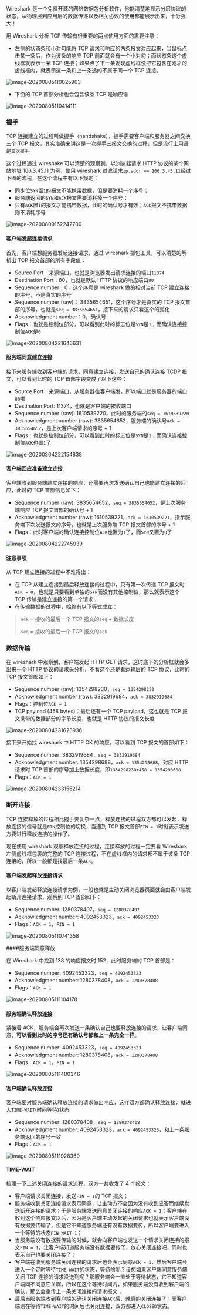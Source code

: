 Wireshark 是一个免费开源的网络数据包分析软件，他能清楚地显示分层协议的状态，从物理层到应用层的数据传递以及相关协议的使用都能展示出来，十分强大！

用 Wireshark 分析 TCP 传输有很重要的两点使用方面的需要注意：

- 左侧的状态条和小对勾能将 TCP 请求和响应的两条报文对应起来，当鼠标点击某一条后，作为该条的响应 TCP 前面就会有一个小对勾；而状态条这个虚线框就表示一条 TCP 连接；如果点了下一条发现虚线框没把它包含在刚才的虚线框内，就表示这一条和上一条选的不属于同一个 TCP 连接。

![image-20200805110025903](../../../public/images/image-20200805110025903.png)

- 下面的 TCP 首部分析也会包含该条 TCP 是响应谁

![image-20200805110414111](../../../public/images/image-20200805110414111.png)

### 握手

TCP 连接建立的过程叫做握手（handshake），握手需要客户端和服务器之间交换三个 TCP 报文，其实准确来讲这是一次握手三报文交换的过程，但是流行上用语是`三次握手`。

这个过程通过 wireshake 可以清楚的观察到，以浏览器请求 HTTP 协议的某个网站地址 106.3.45.11 为例，使用 wireshark 过滤请求`ip.addr == 106.3.45.11`经过下图的流程，在这个流程中有以下规定：

- 同步位`SYN`置`1`的报文不能携带数据，但是要消耗一个序号；
- 服务端返回的`SYN`和`ACK`报文需要消耗掉一个序号；
- 只有`ACK`置`1`的报文才能携带数据，此时的确认号才有效；`ACK`报文不携带数据则不消耗序号

![image-20200809162242700](../../../public/images/image-20200809162242700.png)

#### 客户端发起连接请求

首先，客户端想服务器发起连接请求，通过 wireshark 抓包工具，可以清楚的解析出 TCP 报文首部的所有字段值：

- Source Port：来源端口，也就是浏览器发出请求连接的端口`11374`
- Destination Port：80，也就是默认 HTTP 协议的响应端口`80`
- Sequence number：0，这个序号是 wireshark 做的相对当前 TCP 建立连接的序号，不是真实的序号
- Sequence number (raw)： 3835654651，这个序号才是真实的 TCP 报文首部的序号，也就是`seq = 3835654651`，接下来的请求只看这个的变化
- Acknowledgment number：0，确认号
- Flags：也就是控制位部分，可以看到此时的标志位是`SYN`是`1`；而确认连接控制位`ACK`是`0`

![image-20200804221646631](../../../public/images/image-20200804221646631.png)

#### 服务端同意建立连接

接下来服务端收到客户端的请求，同意建立连接，发送自己的确认连接 TCDP 报文，可以看到此时的 TCP 首部字段变成了以下这些：

- Source Port：来源端口，从服务器往客户端发，所以端口就是服务器的端口`80`啦
- Destination Port: 11374，也就是客户端的接收端口
- Sequence number (raw): 1610539220，此时的服务端的`seq = 1610539220`
- Acknowledgment number (raw): 3835654652，服务端的确认号`ack = 3835654652`，是上次客户端请求的序号 + 1
- Flags：也就是控制位部分，可以看到此时的标志位是`SYN`是`1`；而确认连接控制位`ACK`也置`1`了

![image-20200804222154838](../../../public/images/image-20200804222154838.png)

#### 客户端回应准备建立连接

客户端收到服务端建立连接的响应，还需要再次发送确认自己也能建立连接的回应，此时的 TCP 首部信息如下：

- Sequence number (raw): 3835654652，`seq = 3835654652`，是上次服务端响应 TCP 报文首部的确认号 + 1
- Acknowledgment number (raw): 1610539221，`ack = 1610539221`，指示服务端下次发送报文的序号，也就是上次服务端 TCP 报文首部的序号 + 1
- Flags：此时客户端的确认连接控制位`ACK`也置为`1`了，而`SYN`又置为`0`了

![image-20200804222745939](../../../public/images/image-20200804222745939.png)

#### 注意事项

从 TCP 建立连接的过程中不难得出：

- 在 TCP 从建立连接到最后释放连接的过程中，只有第一次传递 TCP 报文时`ACK = 0`，也就是只要看到单独的`SYN`而没有其他控制位，那么就表示这个 TCP 传输是建立连接的第一个请求；
- 在传输数据的过程中，始终有以下等式成立：

> `ack` = 接收的最后一个 TCP 报文的`seq` + 数据长度
>
> `seq` = 接收的最后一个 TCP 报文的`ack`

### 数据传输

在 wireshark 中观察到，客户端发起 HTTP GET 请求，这时底下的分析框就会多出来一个 HTTP 协议的请求头分析，不看这个还是看运输层的 TCP 协议，此时的 TCP 报文首部如下：

- Sequence number (raw): 1354298230，`seq = 1354298230`
- Acknowledgment number (raw): 3832919684，`ack = 3832919684`
- Flags：控制位`ACK = 1`
- TCP payload (458 bytes)：最后还有一个 TCP payload，这也就是 TCP 报文携带的数据部分的字节长度，也就是 HTTP 协议的报文长度

![image-20200804231623936](../../../public/images/image-20200804231623936.png)

接下来开始找 wireshark 中 HTTP OK 的响应，可以看到 TCP 报文的首部如下：

- Sequence number: 3832919684，`seq = 3832919684`
- Acknowledgment number: 1354298688，`ack = 1354298688`，对应 HTTP 请求时 TCP 首部的序号加上数据长度，即`1354298230+458 = 1354298688`
- Flags：`ACK = 1`

![image-20200804233155214](../../../public/images/image-20200804233155214.png)

### 断开连接

TCP 连接释放的过程相比握手要复杂一点，释放连接的过程双方都可以发起，释放连接的信号就是`FIN`控制位的切换，当遇到 TCP 报文首部`FIN = 1`时就表示发送方要进行释放连接的操作了。

现在使用 wireshark 观察释放连接的过程，连接释放的过程一定要看 Wireshark 左侧虚线框包裹的完整的 TCP 连接过程，不在虚线框内的请求都不属于该条 TCP 连接的，所以一般都是找最后一条`ACK`。

#### 客户端发起释放连接请求

以客户端发起释放连接请求为例，一般也就是主动关闭浏览器页面就会由客户端发起断开连接请求，观察到 TCP 首部如下：

- Sequence number: 1280378407，`seq = 1280378407`
- Acknowledgment number: 4092453323，`ack = 4092453323`
- Flags：`ACK = 1`，`FIN = 1`

![image-20200805110741358](../../../public/images/image-20200805110741358.png)

####服务端同意释放

在 Wireshark 中找到 138 的响应报文时 152，此时服务端的 TCP 首部是：

- Sequence number: 4092453323，`seq = 4092453323`
- Acknowledgment number: 1280378408，`ack = 1280378408`
- Flags：`ACK = 1`

![image-20200805111104178](../../../public/images/image-20200805111104178.png)

#### 服务端确认释放连接

紧接着 ACK，服务端会再次发送一条确认自己也要释放连接的请求，让客户端同意，**可以看到此时的序号还有确认号都和上一条完全一样**。

- Sequence number: 4092453323，`seq = 4092453323`
- Acknowledgment number: 1280378408，`ack = 1280378408`
- Flags：`ACK = 1`，`FIN = 1`

![image-20200805111400346](../../../public/images/image-20200805111400346.png)

#### 客户端确认释放连接

客户端要对服务端确认释放连接的请求做出响应，这样双方都确认释放连接，就进入`TIME-WAIT`(时间等待)状态

- Sequence number: 1280378408，`seq = 1280378408`
- Acknowledgment number: 4092453323，`ack = 4092453323`，和上一条服务端返回的序号一致
- Flags：`ACK = 1`

![image-20200805111928369](../../../public/images/image-20200805111928369.png)

#### TIME-WAIT

梳理一下上述关闭连接的请求流程，双方一共收发了 4 个报文：

- 客户端请求关闭连接，发送`FIN = 1`的 TCP 报文；
- 服务端收到关闭连接请求表示同意，让主动方不会因为没有收到应答而继续发送断开连接的请求；于是服务端发送同意关闭连接的响应`ACK = 1`；客户端在收到这个响应报文以后，因为是客户端主动发起的关闭请求也就表示客户端没有数据要传输了，但是它不知道服务端还有没有数据要传，所以客户端要进入一个等待的状态`FIN-WAIT-1`；
- 当服务端没有数据要传输的时候，就会向客户端也发送一个请求关闭连接的报文`FIN = 1`，让客户端知道服务端没有数据要传了，放心关闭连接吧，同时也表示自己也要关闭连接了；
- 客户端在收到服务端关闭连接的请求后也会表示同意`ACK = 1`，然后客户端会进入一个定时等待`TIME-WAIT`的状态，等待啥呢？设想如果客户端同意服务端关闭 TCP 连接的请求没送到呢？那服务端会一直处于等待状态，它不知道客户端同不同意它关啊，所以在这个等待时间内，如果服务端没有收到客户端的确认，那么会重传上一条关闭连接的请求报文；
- 最后当服务端收到客户端的确认关闭连接`ACK`后，就真的关闭连接了；而客户端则在等待`TIME-WAIT`的时间后也关闭连接，双方都进入`CLOSED`状态。